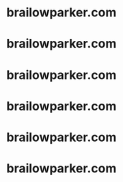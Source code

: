 # brailowparker.com
# brailowparker.com
# brailowparker.com
# brailowparker.com
# brailowparker.com
# brailowparker.com
